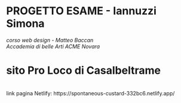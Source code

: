 # PROGETTO ESAME - Iannuzzi Simona
_corso web design - Matteo Baccan
<br/>
Accademia di belle Arti ACME Novara_
# sito Pro Loco di Casalbeltrame


<br/>
link pagina Netlify: https://spontaneous-custard-332bc6.netlify.app/
